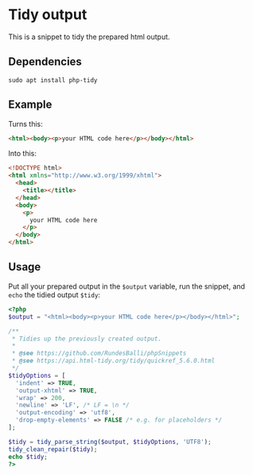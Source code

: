 # Tidy output
This is a snippet to tidy the prepared html output.

## Dependencies
```
sudo apt install php-tidy
```

## Example
Turns this:
```html
<html><body><p>your HTML code here</p></body></html>
```

Into this:
```html
<!DOCTYPE html>
<html xmlns="http://www.w3.org/1999/xhtml">
  <head>
    <title></title>
  </head>
  <body>
    <p>
      your HTML code here
    </p>
  </body>
</html>
```

## Usage
Put all your prepared output in the `$output` variable, run the snippet, and `echo` the tidied output `$tidy`:
```php
<?php
$output = "<html><body><p>your HTML code here</p></body></html>";

/**
 * Tidies up the previously created output.
 * 
 * @see https://github.com/RundesBalli/phpSnippets
 * @see https://api.html-tidy.org/tidy/quickref_5.6.0.html
 */
$tidyOptions = [
  'indent' => TRUE,
  'output-xhtml' => TRUE,
  'wrap' => 200,
  'newline' => 'LF', /* LF = \n */
  'output-encoding' => 'utf8',
  'drop-empty-elements' => FALSE /* e.g. for placeholders */
];

$tidy = tidy_parse_string($output, $tidyOptions, 'UTF8');
tidy_clean_repair($tidy);
echo $tidy;
?>
```
